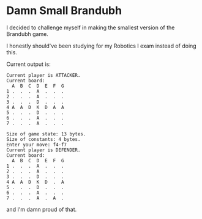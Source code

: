 # Damn Small Brandubh
I decided to challenge myself in making the smallest version of the Brandubh game.

I honestly should've been studying for my Robotics I exam instead of doing this.

Current output is:
```
Current player is ATTACKER.
Current board:
  A  B  C  D  E  F  G
1 .  .  .  A  .  .  .
2 .  .  .  A  .  .  .
3 .  .  .  D  .  .  .
4 A  A  D  K  D  A  A
5 .  .  .  D  .  .  .
6 .  .  .  A  .  .  .
7 .  .  .  A  .  .  .

Size of game state: 13 bytes.
Size of constants: 4 bytes.
Enter your move: f4-f7
Current player is DEFENDER.
Current board:
  A  B  C  D  E  F  G
1 .  .  .  A  .  .  .
2 .  .  .  A  .  .  .
3 .  .  .  D  .  .  .
4 A  A  D  K  D  .  A
5 .  .  .  D  .  .  .
6 .  .  .  A  .  .  .
7 .  .  .  A  .  A  .
```
and I'm damn proud of that.